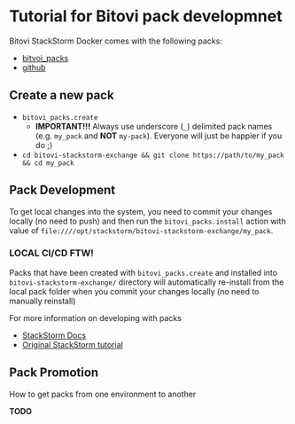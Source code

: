 # Tutorial for Bitovi pack developmnet

Bitovi StackStorm Docker comes with the following packs:
- [bitvoi_packs](https://github.com/bitovi-stackstorm-exchange/bitvoi_packs)
- [github](https://github.com/bitovi-stackstorm-exchange/github)


## Create a new pack
- `bitovi_packs.create`
    - **IMPORTANT!!!** Always use underscore (`_`) delimited pack names (e.g. `my_pack` and **NOT** `my-pack`).  Everyone will just be happier if you do ;)
- `cd bitovi-stackstorm-exchange && git clone https://path/to/my_pack && cd my_pack`


## Pack Development

To get local changes into the system, you need to commit your changes locally (no need to push) and then run the `bitovi_packs.install` action with value of `file:////opt/stackstorm/bitovi-stackstorm-exchange/my_pack`.

### LOCAL CI/CD FTW!
Packs that have been created with `bitovi_packs.create` and installed into `bitovi-stackstorm-exchange/` directory will automatically re-install from the local pack folder when you commit your changes locally (no need to manually reinstall)

For more information on developing with packs
- [StackStorm Docs](http://docs.stackstorm.com/)
- [Original StackStorm tutorial](./tutorial.md)


## Pack Promotion
How to get packs from one environment to another

**TODO**